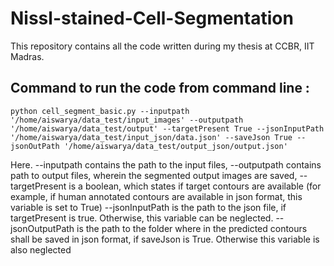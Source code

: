 # Nissl-stained-Cell-Segmentation
This repository contains all the code written during my thesis at CCBR, IIT Madras. 

## Command to run the code from command line :
    python cell_segment_basic.py --inputpath '/home/aiswarya/data_test/input_images' --outputpath '/home/aiswarya/data_test/output' --targetPresent True --jsonInputPath '/home/aiswarya/data_test/input_json/data.json' --saveJson True --jsonOutPath '/home/aiswarya/data_test/output_json/output.json'

Here. --inputpath contains the path to the input files, --outputpath contains path to output files, wherein the segmented output images are saved, --targetPresent is a boolean, which states if target contours are available (for example, if human annotated contours are available in json format, this variable is set to True)
--jsonInputPath is the path to the json file, if targetPresent is true. Otherwise, this variable can be neglected.  --jsonOutputPath is the path to the folder where in the predicted contours shall be saved in json format, if saveJson is True. Otherwise this variable is also neglected
